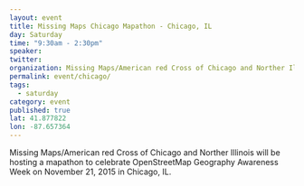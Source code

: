 ```yaml
---
layout: event
title: Missing Maps Chicago Mapathon - Chicago, IL
day: Saturday
time: "9:30am - 2:30pm"
speaker: 
twitter: 
organization: Missing Maps/American red Cross of Chicago and Norther Illinois 
permalink: event/chicago/
tags: 
  - saturday
category: event
published: true
lat: 41.877822
lon: -87.657364
---
```


Missing Maps/American red Cross of Chicago and Norther Illinois will be hosting a mapathon to celebrate OpenStreetMap Geography Awareness Week on November 21, 2015 in Chicago, IL.
